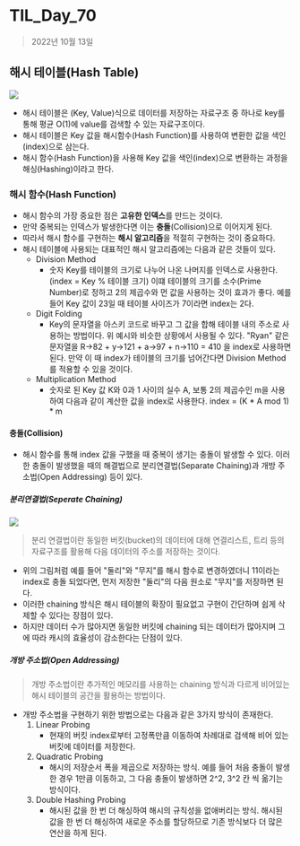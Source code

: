 # TIL_Day_70

> 2022년 10월 13일

## 해시 테이블(Hash Table)

![](https://img1.daumcdn.net/thumb/R1280x0/?scode=mtistory2&fname=https%3A%2F%2Fblog.kakaocdn.net%2Fdn%2FbCxSRM%2Fbtral7blCDy%2F11IMfD8j5xOXjv83VYay20%2Fimg.png)

- 해시 테이블은 (Key, Value)식으로 데이터를 저장하는 자료구조 중 하나로 key를 통해 평균 O(1)에 value를 검색할 수 있는 자료구조이다.
- 해시 테이블은 Key 값을 해시함수(Hash Function)를 사용하여 변환한 값을 색인(index)으로 삼는다.
- 해시 함수(Hash Function)을 사용해 Key 값을 색인(index)으로 변환하는 과정을 해싱(Hashing)이라고 한다.

### 해시 함수(Hash Function)

- 해시 함수의 가장 중요한 점은 **고유한 인덱스**를 만드는 것이다.
- 만약 중복되는 인덱스가 발생한다면 이는 **충돌**(Collision)으로 이어지게 된다.
- 따라서 해시 함수를 구현하는 **해시 알고리즘**을 적절히 구현하는 것이 중요하다.
- 해시 테이블에 사용되는 대표적인 해시 알고리즘에는 다음과 같은 것들이 있다.
  - Division Method
    - 숫자 Key를 테이블의 크기로 나누어 나온 나머지를 인덱스로 사용한다. (index = Key % 테이블 크기) 이떄 테이블의 크기를 소수(Prime Number)로 정하고 2의 제곱수와 먼 값을 사용하는 것이 효과가 좋다. 예를 들어 Key 값이 23일 때 테이블 사이즈가 7이라면 index는 2다.
  - Digit Folding
    - Key의 문자열을 아스키 코드로 바꾸고 그 값을 합해 테이블 내의 주소로 사용하는 방법이다. 위 예시와 비슷한 상황에서 사용될 수 있다. "Ryan" 같은 문자열을 R->82 + y->121 + a->97 + n->110 = 410 을 index로 사용하면 된다. 만약 이 때 index가 테이블의 크기를 넘어간다면 Division Method를 적용할 수 있을 것이다.
  - Multiplication Method
    - 숫자로 된 Key 값 K와 0과 1 사이의 실수 A, 보통 2의 제곱수인 m을 사용하여 다음과 같이 계산한 값을 index로 사용한다. index = (K * A mod 1) * m

#### 충돌(Collision)

- 해시 함수를 통해 index 값을 구했을 때 중복이 생기는 충돌이 발생할 수 있다. 이러한 충돌이 발생했을 때의 해결법으로 분리연결법(Separate Chaining)과 개방 주소법(Open Addressing) 등이 있다.

##### 분리연결법(Seperate Chaining)

![](https://img1.daumcdn.net/thumb/R1280x0/?scode=mtistory2&fname=https%3A%2F%2Fblog.kakaocdn.net%2Fdn%2FbAtCLn%2FbtraoCclrqF%2FSpaQbUasy89TSWb9nVbfA0%2Fimg.png)

>  분리 연결법이란 동일한 버킷(bucket)의 데이터에 대해 연결리스트, 트리 등의 자료구조를 활용해 다음 데이터의 주소를 저장하는 것이다.

- 위의 그림처럼 예를 들어 "둘리"와 "무지"를 해시 함수로 변경하였더니 11이라는 index로 충돌 되었다면, 먼저 저장한 "둘리"의 다음 원소로 "무지"를 저장하면 된다.
- 이러한 chaining 방식은 해시 테이블의 확장이 필요없고 구현이 간단하며 쉽게 삭제할 수 있다는 장점이 있다.
- 하지만 데이터 수가 많아지면 동일한 버킷에 chaining 되는 데이터가 많아지며 그에 따라 캐시의 효율성이 감소한다는 단점이 있다.

##### 개방 주소법(Open Addressing)

> 개방 주소법이란 추가적인 메모리를 사용하는 chaining 방식과 다르게 비어있는 해시 테이블의 공간을 활용하는 방법이다.

- 개방 주소법을 구현하기 위한 방법으로는 다음과 같은 3가지 방식이 존재한다.
  1. Linear Probing
     - 현재의 버킷 index로부터 고정폭만큼 이동하여 차례대로 검색해 비어 있는 버킷에 데이터를 저장한다.
  2. Quadratic Probing
     - 해시의 저장순서 폭을 제곱으로 저장하는 방식. 예를 들어 처음 충돌이 발생한 경우 1만큼 이동하고, 그 다음 충돌이 발생하면 2^2, 3^2 칸 씩 옮기는 방식이다.
  3. Double Hashing Probing
     - 해시된 값을 한 번 더 해싱하여 해시의 규칙성을 없애버리는 방식. 해시된 값을 한 번 더 해싱하여 새로운 주소를 할당하므로 기존 방식보다 더 많은 연산을 하게 된다.